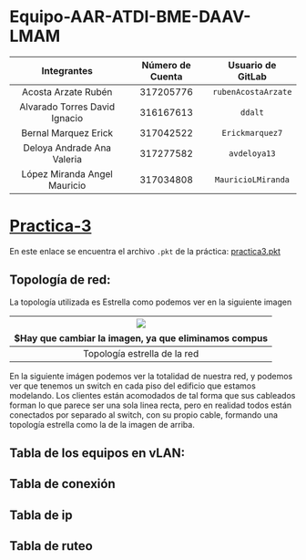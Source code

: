 # Equipo-AAR-ATDI-BME-DAAV-LMAM

| Integrantes                    | Número de Cuenta | Usuario de GitLab   |
|:------------------------------:|:----------------:|:-------------------:|
| Acosta Arzate Rubén            | 317205776        | `rubenAcostaArzate` |
| Alvarado Torres David Ignacio  | 316167613        | `ddalt`             |
| Bernal Marquez Erick           | 317042522        | `Erickmarquez7`     |
| Deloya Andrade Ana Valeria     | 317277582        | `avdeloya13`        |
| López Miranda Angel Mauricio   | 317034808        | `MauricioLMiranda`  |

# [Practica-3](https://redes-ciencias-unam.gitlab.io/2023-2/laboratorio/practica-3/)

En este enlace se encuentra el archivo `.pkt` de la práctica: [practica3.pkt](files/practica3.pkt)

## Topología de red:

La topología utilizada es Estrella como podemos ver en la siguiente imagen

| ![](img/top.png)                 $$$$$$$$$$$$$Hay que cambiar la imagen, ya que eliminamos compus
|:-------------------------:|
| Topología estrella de la red

En la siguiente imágen podemos ver la totalidad de nuestra red, y podemos ver que tenemos un switch
en cada piso del edificio que estamos modelando. Los clientes están acomodados de tal forma que
sus cableados forman lo que parece ser una sola linea recta, pero en realidad todos están conectados
por separado al switch, con su propio cable, formando una topología estrella como la de la imagen de arriba.


## Tabla de los equipos en vLAN:

## Tabla de conexión

## Tabla de ip

## Tabla de ruteo



